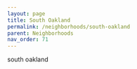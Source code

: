```yaml
---
layout: page
title: South Oakland 
permalink: /neighborhoods/south-oakland
parent: Neighborhoods
nav_order: 71
---
```


south oakland